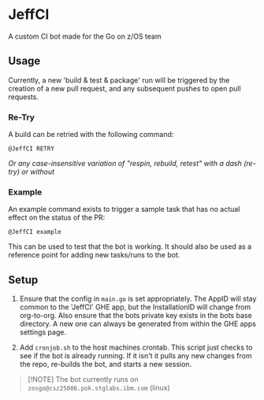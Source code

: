 # JeffCI
A custom CI bot made for the Go on z/OS team

## Usage

Currently, a new 'build & test & package' run will be triggered by the creation of a new pull request, and any subsequent pushes to open pull requests.

### Re-Try
A build can be retried with the following command:
```
@JeffCI RETRY
```
_Or any case-insensitive variation of "respin, rebuild, retest" with a dash (re-try) or without_

### Example
An example command exists to trigger a sample task that has no actual effect on the status of the PR:
```
@JeffCI example
```
This can be used to test that the bot is working. It should also be used as a reference point for adding new tasks/runs to the bot.

## Setup

1. Ensure that the config in `main.go` is set appropriately. The AppID will stay common to the 'JeffCI' GHE app, but the InstallationID will change from org-to-org. Also ensure that the bots private key exists in the bots base directory. A new one can always be generated from within the GHE apps settings page.

2. Add `cronjob.sh` to the host machines crontab. This script just checks to see if the bot is already running. If it isn't it pulls any new changes from the repo, re-builds the bot, and starts a new session.

> [!NOTE] The bot currently runs on `zosgo@csz25086.pok.stglabs.ibm.com` (linux)
